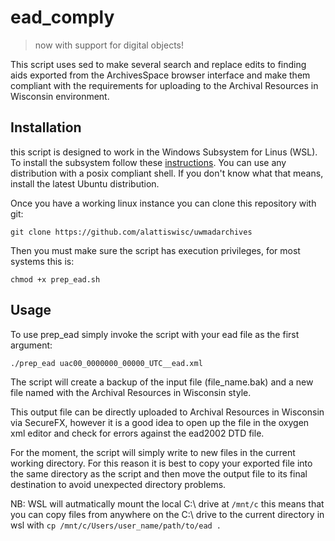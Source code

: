 # ead_comply

> now with support for digital objects!

This script uses sed to make several search and replace edits to finding aids exported from the ArchivesSpace browser interface and make them compliant with the requirements for uploading  to the Archival Resources in Wisconsin environment. 

## Installation

this script is designed to work in the Windows Subsystem for Linus (WSL). To install the subsystem follow these [instructions](https://docs.microsoft.com/en-us/windows/wsl/install). You can use any distribution with a posix compliant shell. If you don't know what that means, install the latest Ubuntu distribution. 

Once you have a working linux instance you can clone this repository with git:

`git clone https://github.com/alattiswisc/uwmadarchives` 

Then you must make sure the script has execution privileges, for most systems this is:

`chmod +x prep_ead.sh`

## Usage

To use prep_ead simply invoke the script with your ead file as the first argument:

`./prep_ead uac00_0000000_00000_UTC__ead.xml`

The script will create a backup of the input file (file_name.bak) and a new file named with the Archival Resources in Wisconsin style.

This output file can be directly uploaded to Archival Resources in Wisconsin via SecureFX, however it is a good idea to open up the file in the oxygen xml editor and check for errors against the ead2002 DTD file. 

For the moment, the script will simply write to new files in the current working directory. For this reason it is best to copy your exported file into the same directory as the script and then move the output file to its final destination to avoid unexpected directory problems. 

NB: WSL will autmatically mount the local C:\ drive at `/mnt/c` this means that you can copy files from anywhere on the C:\ drive to the current directory in wsl with `cp /mnt/c/Users/user_name/path/to/ead .`
